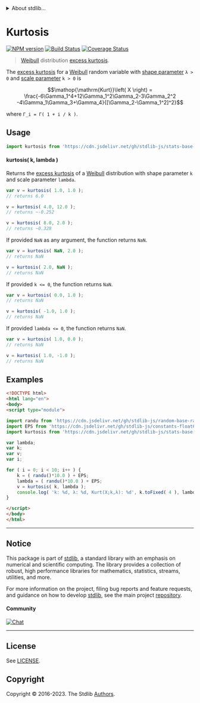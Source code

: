 <!--

@license Apache-2.0

Copyright (c) 2018 The Stdlib Authors.

Licensed under the Apache License, Version 2.0 (the "License");
you may not use this file except in compliance with the License.
You may obtain a copy of the License at

   http://www.apache.org/licenses/LICENSE-2.0

Unless required by applicable law or agreed to in writing, software
distributed under the License is distributed on an "AS IS" BASIS,
WITHOUT WARRANTIES OR CONDITIONS OF ANY KIND, either express or implied.
See the License for the specific language governing permissions and
limitations under the License.

-->


<details>
  <summary>
    About stdlib...
  </summary>
  <p>We believe in a future in which the web is a preferred environment for numerical computation. To help realize this future, we've built stdlib. stdlib is a standard library, with an emphasis on numerical and scientific computation, written in JavaScript (and C) for execution in browsers and in Node.js.</p>
  <p>The library is fully decomposable, being architected in such a way that you can swap out and mix and match APIs and functionality to cater to your exact preferences and use cases.</p>
  <p>When you use stdlib, you can be absolutely certain that you are using the most thorough, rigorous, well-written, studied, documented, tested, measured, and high-quality code out there.</p>
  <p>To join us in bringing numerical computing to the web, get started by checking us out on <a href="https://github.com/stdlib-js/stdlib">GitHub</a>, and please consider <a href="https://opencollective.com/stdlib">financially supporting stdlib</a>. We greatly appreciate your continued support!</p>
</details>

# Kurtosis

[![NPM version][npm-image]][npm-url] [![Build Status][test-image]][test-url] [![Coverage Status][coverage-image]][coverage-url] <!-- [![dependencies][dependencies-image]][dependencies-url] -->

> [Weibull][weibull-distribution] distribution [excess kurtosis][kurtosis].

<!-- Section to include introductory text. Make sure to keep an empty line after the intro `section` element and another before the `/section` close. -->

<section class="intro">

The [excess kurtosis][kurtosis] for a [Weibull][weibull-distribution] random variable with [shape parameter][shape] `λ > 0` and [scale parameter][scale] `k > 0` is

<!-- <equation class="equation" label="eq:weibull_kurtosis" align="center" raw="\operatorname{Kurt}\left( X \right) = \frac{-6\Gamma_1^4+12\Gamma_1^2\Gamma_2-3\Gamma_2^2 -4\Gamma_1\Gamma_3+\Gamma_4}{[\Gamma_2-\Gamma_1^2]^2}" alt="Excess kurtosis for a Weibull distribution."> -->

```math
\mathop{\mathrm{Kurt}}\left( X \right) = \frac{-6\Gamma_1^4+12\Gamma_1^2\Gamma_2-3\Gamma_2^2 -4\Gamma_1\Gamma_3+\Gamma_4}{[\Gamma_2-\Gamma_1^2]^2}
```

<!-- <div class="equation" align="center" data-raw-text="\operatorname{Kurt}\left( X \right) = \frac{-6\Gamma_1^4+12\Gamma_1^2\Gamma_2-3\Gamma_2^2 -4\Gamma_1\Gamma_3+\Gamma_4}{[\Gamma_2-\Gamma_1^2]^2}" data-equation="eq:weibull_kurtosis">
    <img src="https://cdn.jsdelivr.net/gh/stdlib-js/stdlib@51534079fef45e990850102147e8945fb023d1d0/lib/node_modules/@stdlib/stats/base/dists/weibull/kurtosis/docs/img/equation_weibull_kurtosis.svg" alt="Excess kurtosis for a Weibull distribution.">
    <br>
</div> -->

<!-- </equation> -->

where `Γ_i = Γ( 1 + i / k )`.

</section>

<!-- /.intro -->

<!-- Package usage documentation. -->



<section class="usage">

## Usage

```javascript
import kurtosis from 'https://cdn.jsdelivr.net/gh/stdlib-js/stats-base-dists-weibull-kurtosis@esm/index.mjs';
```

#### kurtosis( k, lambda )

Returns the [excess kurtosis][kurtosis] of a [Weibull][weibull-distribution] distribution with shape parameter `k` and scale parameter `lambda`.

```javascript
var v = kurtosis( 1.0, 1.0 );
// returns 6.0

v = kurtosis( 4.0, 12.0 );
// returns ~-0.252

v = kurtosis( 8.0, 2.0 );
// returns ~0.328
```

If provided `NaN` as any argument, the function returns `NaN`.

```javascript
var v = kurtosis( NaN, 2.0 );
// returns NaN

v = kurtosis( 2.0, NaN );
// returns NaN
```

If provided `k <= 0`, the function returns `NaN`.

```javascript
var v = kurtosis( 0.0, 1.0 );
// returns NaN

v = kurtosis( -1.0, 1.0 );
// returns NaN
```

If provided `lambda <= 0`, the function returns `NaN`.

```javascript
var v = kurtosis( 1.0, 0.0 );
// returns NaN

v = kurtosis( 1.0, -1.0 );
// returns NaN
```

</section>

<!-- /.usage -->

<!-- Package usage notes. Make sure to keep an empty line after the `section` element and another before the `/section` close. -->

<section class="notes">

</section>

<!-- /.notes -->

<!-- Package usage examples. -->

<section class="examples">

## Examples

<!-- eslint no-undef: "error" -->

```html
<!DOCTYPE html>
<html lang="en">
<body>
<script type="module">

import randu from 'https://cdn.jsdelivr.net/gh/stdlib-js/random-base-randu@esm/index.mjs';
import EPS from 'https://cdn.jsdelivr.net/gh/stdlib-js/constants-float64-eps@esm/index.mjs';
import kurtosis from 'https://cdn.jsdelivr.net/gh/stdlib-js/stats-base-dists-weibull-kurtosis@esm/index.mjs';

var lambda;
var k;
var v;
var i;

for ( i = 0; i < 10; i++ ) {
    k = ( randu()*10.0 ) + EPS;
    lambda = ( randu()*10.0 ) + EPS;
    v = kurtosis( k, lambda );
    console.log( 'k: %d, λ: %d, Kurt(X;k,λ): %d', k.toFixed( 4 ), lambda.toFixed( 4 ), v.toFixed( 4 ) );
}

</script>
</body>
</html>
```

</section>

<!-- /.examples -->

<!-- Section to include cited references. If references are included, add a horizontal rule *before* the section. Make sure to keep an empty line after the `section` element and another before the `/section` close. -->

<section class="references">

</section>

<!-- /.references -->

<!-- Section for related `stdlib` packages. Do not manually edit this section, as it is automatically populated. -->

<section class="related">

</section>

<!-- /.related -->

<!-- Section for all links. Make sure to keep an empty line after the `section` element and another before the `/section` close. -->


<section class="main-repo" >

* * *

## Notice

This package is part of [stdlib][stdlib], a standard library with an emphasis on numerical and scientific computing. The library provides a collection of robust, high performance libraries for mathematics, statistics, streams, utilities, and more.

For more information on the project, filing bug reports and feature requests, and guidance on how to develop [stdlib][stdlib], see the main project [repository][stdlib].

#### Community

[![Chat][chat-image]][chat-url]

---

## License

See [LICENSE][stdlib-license].


## Copyright

Copyright &copy; 2016-2023. The Stdlib [Authors][stdlib-authors].

</section>

<!-- /.stdlib -->

<!-- Section for all links. Make sure to keep an empty line after the `section` element and another before the `/section` close. -->

<section class="links">

[npm-image]: http://img.shields.io/npm/v/@stdlib/stats-base-dists-weibull-kurtosis.svg
[npm-url]: https://npmjs.org/package/@stdlib/stats-base-dists-weibull-kurtosis

[test-image]: https://github.com/stdlib-js/stats-base-dists-weibull-kurtosis/actions/workflows/test.yml/badge.svg?branch=main
[test-url]: https://github.com/stdlib-js/stats-base-dists-weibull-kurtosis/actions/workflows/test.yml?query=branch:main

[coverage-image]: https://img.shields.io/codecov/c/github/stdlib-js/stats-base-dists-weibull-kurtosis/main.svg
[coverage-url]: https://codecov.io/github/stdlib-js/stats-base-dists-weibull-kurtosis?branch=main

<!--

[dependencies-image]: https://img.shields.io/david/stdlib-js/stats-base-dists-weibull-kurtosis.svg
[dependencies-url]: https://david-dm.org/stdlib-js/stats-base-dists-weibull-kurtosis/main

-->

[chat-image]: https://img.shields.io/gitter/room/stdlib-js/stdlib.svg
[chat-url]: https://app.gitter.im/#/room/#stdlib-js_stdlib:gitter.im

[stdlib]: https://github.com/stdlib-js/stdlib

[stdlib-authors]: https://github.com/stdlib-js/stdlib/graphs/contributors

[umd]: https://github.com/umdjs/umd
[es-module]: https://developer.mozilla.org/en-US/docs/Web/JavaScript/Guide/Modules

[deno-url]: https://github.com/stdlib-js/stats-base-dists-weibull-kurtosis/tree/deno
[umd-url]: https://github.com/stdlib-js/stats-base-dists-weibull-kurtosis/tree/umd
[esm-url]: https://github.com/stdlib-js/stats-base-dists-weibull-kurtosis/tree/esm
[branches-url]: https://github.com/stdlib-js/stats-base-dists-weibull-kurtosis/blob/main/branches.md

[stdlib-license]: https://raw.githubusercontent.com/stdlib-js/stats-base-dists-weibull-kurtosis/main/LICENSE

[weibull-distribution]: https://en.wikipedia.org/wiki/Weibull_distribution

[kurtosis]: https://en.wikipedia.org/wiki/Kurtosis

[shape]: https://en.wikipedia.org/wiki/Shape_parameter

[scale]: https://en.wikipedia.org/wiki/Scale_parameter

</section>

<!-- /.links -->
